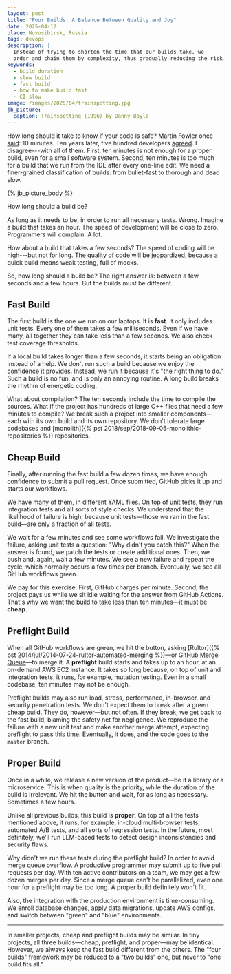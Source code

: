 ```yaml
---
layout: post
title: "Four Builds: A Balance Between Quality and Joy"
date: 2025-04-12
place: Novosibirsk, Russia
tags: devops
description: |
  Instead of trying to shorten the time that our builds take, we
  order and chain them by complexity, thus gradually reducing the risk.
keywords:
  - build duration
  - slow build
  - fast build
  - how to make build fast
  - CI slow
image: /images/2025/04/trainspotting.jpg
jb_picture:
  caption: Trainspotting (1996) by Danny Boyle
---
```


How long should it take to know if your code is safe?
Martin Fowler once [said][Fowler]: 10 minutes.
Ten years later, five hundred developers [agreed][Hiltor].
I disagree---with all of them.
First, ten minutes is not enough for a proper build, even for a small software system.
Second, ten minutes is too much for a build that we run from the IDE after every one-line edit.
We need a finer-grained classification of builds: from bullet-fast to thorough and dead slow.

<!--more-->

{% jb_picture_body %}

How long should a build be?

As long as it needs to be, in order to run all necessary tests.
Wrong.
Imagine a build that takes an hour.
The speed of development will be close to zero.
Programmers will complain.
A lot.

How about a build that takes a few seconds?
The speed of coding will be high---but not for long.
The quality of code will be jeopardized, because a quick build means weak testing, full of mocks.

So, how long should a build be?
The right answer is: between a few seconds and a few hours.
But the builds must be different.

## Fast Build

The first build is the one we run on our laptops.
It is **fast**.
It only includes unit tests.
Every one of them takes a few milliseconds.
Even if we have many, all together they can take less than a few seconds.
We also check test coverage thresholds.

If a local build takes longer than a few seconds, it starts being an obligation instead of a help.
We don't run such a build because we enjoy the confidence it provides.
Instead, we run it because it's "the right thing to do."
Such a build is no fun, and is only an annoying routine.
A long build breaks the rhythm of energetic coding.

What about compilation?
The ten seconds include the time to compile the sources.
What if the project has hundreds of large C++ files that need a few minutes to compile?
We break such a project into smaller components—each with its own build and its own repository.
We don't tolerate large codebases and [monolith]({% pst 2018/sep/2018-09-05-monolithic-repositories %}) repositories.

## Cheap Build

Finally, after running the fast build a few dozen times, we have enough confidence to submit a pull request.
Once submitted, GitHub picks it up and starts our workflows.

We have many of them, in different YAML files.
On top of unit tests, they run integration tests and all sorts of style checks.
We understand that the likelihood of failure is high,
because unit tests—those we ran in the fast build—are only a fraction of all tests.

We wait for a few minutes and see some workflows fail.
We investigate the failure, asking unit tests a question: "Why didn't you catch this?"
When the answer is found, we patch the tests or create additional ones.
Then, we push and, again, wait a few minutes.
We see a new failure and repeat the cycle, which normally occurs a few times per branch.
Eventually, we see all GitHub workflows green.

We pay for this exercise.
First, GitHub charges per minute.
Second, the project pays us while we sit idle waiting for the answer from GitHub Actions.
That's why we want the build to take less than ten minutes—it must be **cheap**.

## Preflight Build

When all GitHub workflows are green, we hit the button, asking [Rultor]({% pst 2014/jul/2014-07-24-rultor-automated-merging %})—or GitHub [Merge Queue][Queue]—to merge it.
A **preflight** build starts and takes up to an hour, at an on-demand AWS EC2 instance.
It takes so long because, on top of unit and integration tests, it runs, for example, mutation testing.
Even in a small codebase, ten minutes may not be enough.

Preflight builds may also run load, stress, performance, in-browser, and security penetration tests.
We don't expect them to break after a green cheap build.
They do, however—but not often.
If they break, we get back to the fast build, blaming the safety net for negligence.
We reproduce the failure with a new unit test and make another merge attempt, expecting preflight to pass this time.
Eventually, it does, and the code goes to the `master` branch.

## Proper Build

Once in a while, we release a new version of the product—be it a library or a microservice.
This is when quality is the priority, while the duration of the build is irrelevant.
We hit the button and wait, for as long as necessary.
Sometimes a few hours.

Unlike all previous builds, this build is **proper**.
On top of all the tests mentioned above, it runs, for example, in-cloud multi-browser tests, automated A/B tests, and all sorts of regression tests.
In the future, most definitely, we'll run LLM-based tests to detect design inconsistencies and security flaws.

Why didn't we run these tests during the preflight build?
In order to avoid merge queue overflow.
A productive programmer may submit up to five pull requests per day.
With ten active contributors on a team, we may get a few dozen merges per day.
Since a merge queue can't be parallelized, even one hour for a preflight may be too long.
A proper build definitely won't fit.

Also, the integration with the production environment is time-consuming.
We enroll database changes, apply data migrations, update AWS configs, and switch between "green" and "blue" environments.

<hr/>

In smaller projects, cheap and preflight builds may be similar.
In tiny projects, all three builds—cheap, preflight, and proper—may be identical.
However, we always keep the fast build different from the others.
The "four builds" framework may be reduced to a "two builds" one, but never to "one build fits all."


[Fowler]: http://martinfowler.com/articles/continuousIntegration.html
[Hiltor]: https://doi.org/10.1145/3106237.3106270
[Queue]: https://docs.github.com/en/repositories/configuring-branches-and-merges-in-your-repository/configuring-pull-request-merges/managing-a-merge-queue
